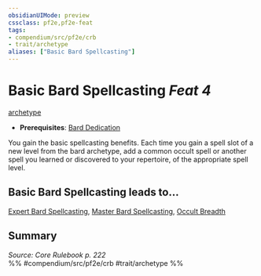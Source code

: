 ```yaml
---
obsidianUIMode: preview
cssclass: pf2e,pf2e-feat
tags:
- compendium/src/pf2e/crb
- trait/archetype
aliases: ["Basic Bard Spellcasting"]
---
```

# Basic Bard Spellcasting  *Feat 4*  
[archetype](archetype.md "Archetype Feat Trait")  

- **Prerequisites**: [Bard Dedication](bard-dedication.md)

You gain the basic spellcasting benefits. Each time you gain a spell slot of a new level from the bard archetype, add a common occult spell or another spell you learned or discovered to your repertoire, of the appropriate spell level.

## Basic Bard Spellcasting leads to...

[Expert Bard Spellcasting](expert-bard-spellcasting.md), [Master Bard Spellcasting](master-bard-spellcasting.md), [Occult Breadth](occult-breadth.md)

## Summary

*Source: Core Rulebook p. 222*  
%% #compendium/src/pf2e/crb #trait/archetype %%